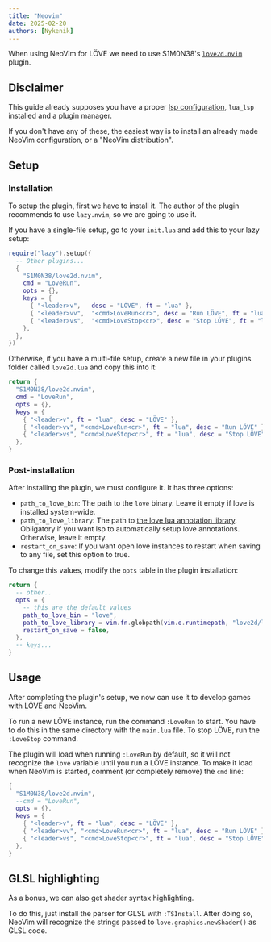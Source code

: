 ```yaml
---
title: "Neovim"
date: 2025-02-20
authors: [Nykenik]
---
```


When using NeoVim for LÖVE we need to use S1M0N38's [`love2d.nvim`](https://github.com/S1M0N38/love2d.nvim) plugin.

## Disclaimer
This guide already supposes you have a proper [lsp configuration](https://github.com/neovim/nvim-lspconfig), `lua_lsp` installed and a plugin manager.

If you don't have any of these, the easiest way is to install an already made NeoVim configuration, or a "NeoVim distribution".

## Setup

### Installation
To setup the plugin, first we have to install it. The author of the plugin recommends to use `lazy.nvim`, so we are going to use it.

If you have a single-file setup, go to your `init.lua` and add this to your lazy setup:
```lua
require("lazy").setup({
  -- Other plugins...
  {
    "S1M0N38/love2d.nvim",
    cmd = "LoveRun",
    opts = {},
    keys = {
      { "<leader>v",   desc = "LÖVE", ft = "lua" },
      { "<leader>vv",  "<cmd>LoveRun<cr>", desc = "Run LÖVE", ft = "lua" },
      { "<leader>vs",  "<cmd>LoveStop<cr>", desc = "Stop LÖVE", ft = "lua" },
    },
  },
})
```

Otherwise, if you have a multi-file setup, create a new file in your plugins folder called `love2d.lua` and copy this into it:
```lua
return {
  "S1M0N38/love2d.nvim",
  cmd = "LoveRun",
  opts = {},
  keys = {
    { "<leader>v", ft = "lua", desc = "LÖVE" },
    { "<leader>vv", "<cmd>LoveRun<cr>", ft = "lua", desc = "Run LÖVE" },
    { "<leader>vs", "<cmd>LoveStop<cr>", ft = "lua", desc = "Stop LÖVE" },
  },
}
```

### Post-installation
After installing the plugin, we must configure it. It has three options:
- `path_to_love_bin`: The path to the `love` binary. Leave it empty if love is installed system-wide.
- `path_to_love_library`: The path to [the love lua annotation library](https://github.com/LuaCATS/love2d/tree/main/library). Obligatory if you want lsp to automatically setup love annotations. Otherwise, leave it empty.
- `restart_on_save`: If you want open love instances to restart when saving to any file, set this option to true.

To change this values, modify the `opts` table in the plugin installation:
```lua
return {
  -- other..
  opts = {
    -- this are the default values
    path_to_love_bin = "love",
    path_to_love_library = vim.fn.globpath(vim.o.runtimepath, "love2d/library"),
    restart_on_save = false,
  },
  -- keys...
}
```

## Usage
After completing the plugin's setup, we now can use it to develop games with LÖVE and NeoVim. 

To run a new LÖVE instance, run the command `:LoveRun` to start. You have to do this in the same directory with the `main.lua` file. To stop LÖVE, run the `:LoveStop` command.

The plugin will load when running `:LoveRun` by default, so it will not recognize the `love` variable until you run a LÖVE instance. To make it load when NeoVim is started, comment (or completely remove) the `cmd` line:
```lua
{
  "S1M0N38/love2d.nvim",
  --cmd = "LoveRun",
  opts = {},
  keys = {
    { "<leader>v", ft = "lua", desc = "LÖVE" },
    { "<leader>vv", "<cmd>LoveRun<cr>", ft = "lua", desc = "Run LÖVE" },
    { "<leader>vs", "<cmd>LoveStop<cr>", ft = "lua", desc = "Stop LÖVE" },
  },
}
```

## GLSL highlighting
As a bonus, we can also get shader syntax highlighting.

To do this, just install the parser for GLSL with `:TSInstall`. After doing so, NeoVim will recognize the strings passed to `love.graphics.newShader()` as GLSL code.



